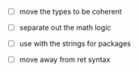 
- [ ] move the types to be coherent
- [ ] separate out the math logic
- [ ] use with the strings for packages
- [ ] move away from ret syntax


